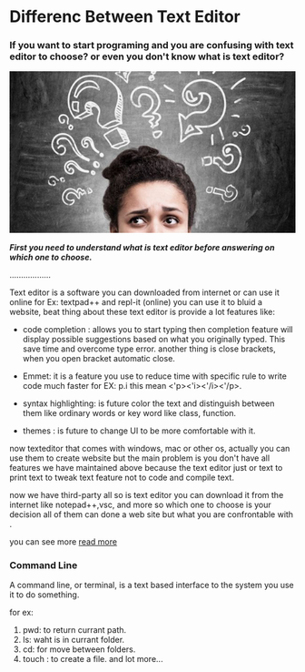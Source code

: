 # Differenc Between Text Editor

### If you want to start programing and you are confusing with text editor to choose? or even you don't know what is text editor?


 ![img](assesst/confusion.jpg)


***First you need to understand what is text editor before answering on which one to choose.***

..................

Text editor  is a software you can downloaded from internet or can use it online for Ex: textpad++ and repl-it (online) you can use it to bluid a website, beat thing about these text editor is provide a lot features like:

* code completion : allows you to start typing then completion feature will display possible suggestions based on what you originally
typed. This save time and overcome type error. another thing is close brackets, when you open bracket automatic close.

* Emmet: it is a feature you use to reduce time with specific rule to write code much faster  for EX: p.i this mean <'p><'i><'/i><'/p>.

* syntax highlighting: is future color the text and distinguish between them like ordinary words or key word like class, function.


* themes : is future to change UI to be more comfortable with it.

now texteditor that comes with windows, mac or other os,
actually you can use them to create website but the main problem is you don't have all features we have maintained above because the text editor just or text to print text to tweak text feature not to code and compile text.

now we have third-party all so is text editor you can download it from the internet like notepad++,vsc, and more 
so which one to choose is your decision all of them can done a web site but what you are confrontable with .

 you can see more [read more](https://medium.com/analytics-vidhya/difference-between-text-editor-and-ide-integrated-development-environment-73f8b2368de6)

### Command Line 


A command line, or terminal, is a text based interface to the system you use it to do something.

for ex:
1. pwd:  to return currant path.
2. ls: waht is in currant folder.
3. cd: for move between folders.
4. touch : to create a file.
and lot more...